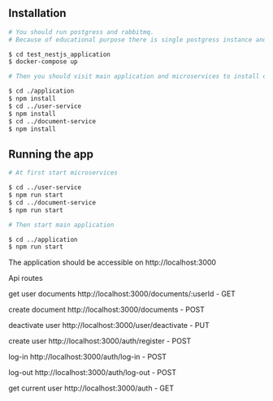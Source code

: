## Installation

```bash
# You should run postgress and rabbitmq.
# Because of educational purpose there is single postgress instance and database being shared between microservices.

$ cd test_nestjs_application
$ docker-compose up

# Then you should visit main application and microservices to install dependencies.

$ cd ./application
$ npm install
$ cd ../user-service
$ npm install
$ cd ../document-service
$ npm install
```

## Running the app

```bash
# At first start microservices

$ cd ../user-service
$ npm run start
$ cd ../document-service
$ npm run start

# Then start main application

$ cd ../application
$ npm run start
```

The application should be accessible on http://localhost:3000

Api routes

get user documents
http://localhost:3000/documents/:userId - GET

create document
http://localhost:3000/documents - POST

deactivate user
http://localhost:3000/user/deactivate - PUT

create user
http://localhost:3000/auth/register - POST

log-in
http://localhost:3000/auth/log-in - POST

log-out
http://localhost:3000/auth/log-out - POST

get current user
http://localhost:3000/auth - GET

